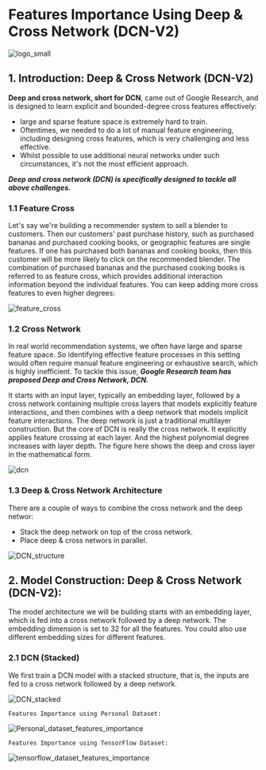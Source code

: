 # Features Importance Using Deep & Cross Network (DCN-V2)


![logo_small](https://user-images.githubusercontent.com/67468718/127299425-533f0a3c-c965-42a5-886a-5272170d9e0e.JPG)



## 1. Introduction: Deep & Cross Network (DCN-V2)

**Deep and cross network, short for DCN**, came out of Google Research, and is designed to learn explicit and bounded-degree cross features effectively:
 * large and sparse feature space is extremely hard to train.
 * Oftentimes, we needed to do a lot of manual feature engineering, including designing cross features, which is very challenging and less effective.
 * Whilst possible to use additional neural networks under such circumstances, it's not the most efficient approach.
 
***Deep and cross network (DCN) is specifically designed to tackle all above challenges.***


### 1.1 Feature Cross

Let's say we're building a recommender system to sell a blender to customers. Then our customers' past purchase history, such as purchased bananas and purchased cooking books, or geographic features are single features. If one has purchased both bananas and cooking books, then this customer will be more likely to click on the recommended blender. The combination of purchased bananas and the purchased cooking books is referred to as feature cross, which provides additional interaction information beyond the individual features. You can keep adding more cross features to even higher degrees:

![feature_cross](https://user-images.githubusercontent.com/67468718/135774082-c46d2f22-ea20-451c-af1a-ee4453f69176.JPG)

### 1.2 Cross Network

In real world recommendation systems, we often have large and sparse feature space. So identifying effective feature processes in this setting would often require manual feature engineering or exhaustive search, which is highly inefficient. To tackle this issue, ***Google Research team has proposed Deep and Cross Network, DCN.***

It starts with an input layer, typically an embedding layer, followed by a cross network containing multiple cross layers that models explicitly feature interactions, and then combines with a deep network that models implicit feature interactions. The deep network is just a traditional multilayer construction. But the core of DCN is really the cross network. It explicitly applies feature crossing at each layer. And the highest polynomial degree increases with layer depth. The figure here shows the deep and cross layer in the mathematical form.

![dcn](https://user-images.githubusercontent.com/67468718/135774206-d017c326-2568-49ce-ab13-98b696e6de84.JPG)

### 1.3 Deep & Cross Network Architecture

There are a couple of ways to combine the cross network and the deep networ:
 * Stack the deep network on top of the cross network.
 * Place deep & cross networs in parallel.
 
![DCN_structure](https://user-images.githubusercontent.com/67468718/135774992-b26eabcf-bd9e-40c2-b702-abb1cb193ff7.JPG)

## 2. Model Construction: Deep & Cross Network (DCN-V2):

The model architecture we will be building starts with an embedding layer, which is fed into a cross network followed by a deep network. The embedding dimension is set to 32 for all the features. You could also use different embedding sizes for different features.

### 2.1 DCN (Stacked) 

We first train a DCN model with a stacked structure, that is, the inputs are fed to a cross network followed by a deep network.

![DCN_stacked](https://user-images.githubusercontent.com/67468718/135777802-cacec165-ed8c-4951-85ee-f3fe1f421b4d.JPG)

```
Features Importance using Personal Dataset:
```
![Personal_dataset_features_importance](https://user-images.githubusercontent.com/67468718/140880610-d32918b7-ba3e-44ac-be20-d274608aae14.JPG)

```
Features Importance using TensorFlow Dataset:
```
![tensorflow_dataset_features_importance](https://user-images.githubusercontent.com/67468718/140880611-359efdea-cef6-424b-8a22-3ffbbeab48f7.JPG)




